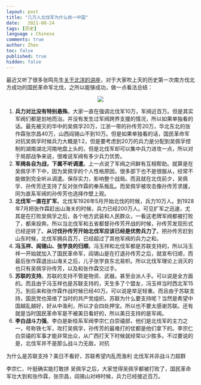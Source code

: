 ```yaml
---
layout: post
title: "几万人北伐军为什么统一中国"
date:   2021-08-24
tags: [历史]
language : Chinese
comments: true
author: Zhen
toc: false
published: true
hidden: false
---
```

最近又听了很多张鸣先生[关于北洋的讲座](https://youtu.be/C5WFrarybbo)，对于大家吹上天的历史第一次南方伐北方成功的国民革命军北伐，之所以能够成功，做一点看法总结：

<p align="center"> <img src="{{ site.imageurl }}/北伐.png"> </p> 

1. **兵力对比没有特别悬殊**。大家一直在强调北伐军10万，军阀近百万。但是其实军阀们都是划地而治。并没有发生过军阀跨界支援的情况，所以如果单独看的话。最先被灭的华中的吴佩孚20万，江浙一带的孙传芳20万，华北东北的张作霖张宗昌40万，山西阎锡山不到10万。但是如果单独看的话，国民革命军对抗吴佩孚时候兵力大概是1:2，但是要考虑到20万的兵力是分配到吴佩孚控制的湖南湖北河南地盘上头的，但是北伐军却可以集中兵力进攻一点，所以对于局部战争来说，很难说军阀有多少兵力优势。
2. **军阀各自为战，下属不听调遣**。上一点说了军阀之间鲜有互相帮助。就算是在吴佩孚不下中，因为吴佩孚的个人性格原因，很多部下也不是很服从，经常不能做到完全听从调遣。保存实力，影响整个战局。而且就在北伐前夕，吴佩孚、孙传芳还支持了反对张作霖的奉系叛乱。而吴佩孚被攻击像孙传芳求援，同为直系军阀的孙传芳也选择作壁上观。
3. **北伐军一直在扩军**。北伐军1926年5月开始北伐的时候，兵力10万人。到1928年7月把张作霖赶出山海关的时候，兵力已经200万人。可见扩军之迅速，尤其是在打败吴佩孚之后，各个地方武装和人民群众，一看这老牌军阀都被打败了，都来投奔。所以当北伐军和五省都督孙传芳开战的时候，孙传芳发现形式已经逆转了。**从讨伐孙传芳开始北伐军应该已经是优势兵力了**。把孙传芳赶到山东时候，北伐军拥兵百万，已经超过了其他军阀的兵力之和。
4. **冯玉祥、阎锡山、张学良的归顺**。冯玉祥和北伐军都是苏联支持的，所以冯玉祥一开始就加入了国民革命军，阎锡山是在打退孙传芳之后，就宣布归顺，而最后张作霖退出山海关之后，儿子张学良东北易帜。所以北伐军理论上消灭的也只有吴佩孚孙传芳，以及和张作霖交过手。
5. **苏联的支持**。苏联的支持不管是物资、武器。甚至会派人手。可以说是全方面的。而且由于冯玉祥也是苏联支持的，天生多了个盟友，冯玉祥当时西北军15万。到后来和张作霖作战时候已经40万。可以说是举足轻重。而且由于苏联支持，国民党也笼络了当时的共产党组织。苏联为什么要支持呢？当然是希望中国越乱越好，好从中渔利，所以才会四处押宝。所以也不要太感谢苏联。还有就是当时国民革命军是不被美日看好的，所以美日支持的是军阀。
6. **李白战斗力强**。李白是新桂系军阀李宗仁白崇禧部，他们是北伐军的主力之一，号称铁七军，攻打吴佩孚，孙传芳的最难打的仗都是他们拿下的。李宗仁白崇禧的军事才能非常出众，从广西打天下时候就经常以少胜多。不过要说的是，北伐军并不是那么战斗力无敌，对抗



为什么是苏联支持？美日不看好，苏联希望内乱而渔利
北伐军并非战斗力超群

李宗仁、叶挺确实能打敢拼 
吴佩孚之后，大家觉得吴佩孚都被打败了，国民革命军壮大到和张作霖，张宗昌，阎锡山对峙时候，兵力已经接近百万。 

<!--stackedit_data:
eyJoaXN0b3J5IjpbMTk0ODUxMDA0NiwxODgwOTE5MjcwLDE3NT
Q1OTk3MDYsMjkyODM4MDI4LC0xMjU2NjM3NzgyLDEyMTQzOTk5
OCwxNTIyMDQ2MDEwXX0=
-->